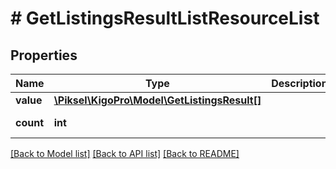 # # GetListingsResultListResourceList

## Properties

Name | Type | Description | Notes
------------ | ------------- | ------------- | -------------
**value** | [**\Piksel\KigoPro\Model\GetListingsResult[]**](GetListingsResult.md) |  | [optional]
**count** | **int** |  | [optional] [readonly]

[[Back to Model list]](../../README.md#models) [[Back to API list]](../../README.md#endpoints) [[Back to README]](../../README.md)
